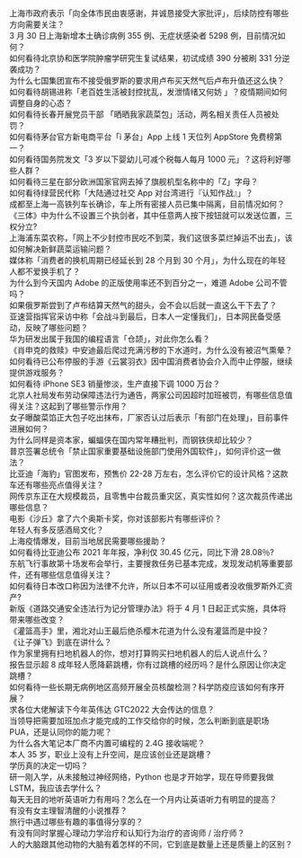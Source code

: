 上海市政府表示「向全体市民由衷感谢，并诚恳接受大家批评」，后续防控有哪些方向需要关注？  
3 月 30 日上海新增本土确诊病例 355 例、无症状感染者 5298 例，目前情况如何？  
如何看待北京协和医学院肿瘤学研究生复试结果，初试成绩 390 分被刷 331 分逆袭成功？  
为什么七国集团宣布不接受俄罗斯的要求用卢布买天然气后卢布升值还这么快？  
如何看待胡锡进称「老百姓生活被封控扰乱，发泄情绪又何妨 」？疫情期间如何调整自身的心态？  
如何看待长春开展党员干部 「晒晒我家蔬菜包」活动，两名相关责任人员被处罚？  
如何看待茅台官方新电商平台「i 茅台」App 上线 1 天位列 AppStore 免费榜第一？  
如何看待国务院发文「3 岁以下婴幼儿可减个税每人每月 1000 元」？这将利好哪些人群？  
如何看待三星在部分欧洲国家官网去掉了旗舰机型名称中的「Z」字母？  
如何看待绿营民代称「大陆通过社交 App 对台湾进行『认知作战』」？  
成都至上海一高铁列车长确诊，车上所有密接人员已集中隔离，目前情况如何？  
《三体》中为什么不设置三个执剑者，其中任意两人按下按钮就可以发送位置，三权分立?  
上海浦东菜农称，「网上不少封控市民吃不到菜，我们这很多菜烂掉运不出去」，该如何解决新鲜蔬菜运输问题？  
媒体称「消费者的换机周期已经延长到 28 个月到 30 个月」，为什么现在的年轻人都不爱换手机了？  
为什么到今天国内 Adobe 的正版使用率还不到百分之一，难道 Adobe 公司不管吗？  
如果俄罗斯尝到了卢布结算天然气的甜头，会不会以后就一直这么干下去了？  
亚速营指挥官采访中称「会战斗到最后，日本人一定懂我们」，日本网民备受感动，反映了哪些问题？  
华为研发出属于我国的编程语言「仓颉」，对此你怎么看？  
《肖申克的救赎》中安迪最后爬过充满污秽的下水道时，为什么没有被沼气熏晕？  
如何看待已公布停服的手游《云裳羽衣》因中国消费者协会介入而中止停服，继续提供游戏服务？  
如何看待 iPhone SE3 销量惨淡，生产直接下调 1000 万台？  
北京人社局发布劳动保障违法行为通告，两家公司因超时加班被罚，有哪些信息值得关注？这起到了哪些警示作用？  
女子曝酸菜馅正大包子吃出抹布，厂家否认过后表示「有部门在处理」，目前事件进展如何？  
为什么同样是资本家，蝙蝠侠在国内常年糟批判，而钢铁侠却比较少？  
普京签署总统令「禁止国家重要基础设施部门使用外国软件」，如何评价这一做法？  
比亚迪「海豹」官图发布，预售价 22-28 万左右，怎么评价它的设计风格？这款车还有哪些亮点值得关注？  
网传京东正在大规模裁员，且零售中台裁员重灾区，真实性如何？这次裁员传递出哪些信息？  
电影《沙丘》拿了六个奥斯卡奖，你对该部影片有哪些评价？  
年轻人有多反感酒局文化？  
上海疫情爆发，目前当地居民需要哪些援助？  
如何看待比亚迪公布 2021 年年报，净利仅 30.45 亿元，同比下滑 28.08％?  
东航飞行事故第十场发布会举行，主要搜救任务已基本完成，发现发动机等重要部件，还有哪些信息值得关注？  
如何看待日本改口称因为法律不允许，所以日本不可以征用或者没收俄罗斯外汇资产?  
新版《道路交通安全违法行为记分管理办法》将于 4 月 1 日起正式实施，具体将带来哪些改变？  
《灌篮高手》里，湘北对山王最后绝杀樱木花道为什么没有灌篮而是中投？  
《让子弹飞》到底在讲什么？  
作为家里拥有扫地机器人的你，想对打算购买扫地机器人的后人说点什么？  
报告显示超 8 成年轻人愿降薪跳槽，你有过跳槽的经历吗？是什么原因让你决定跳槽？  
如何看待一些长期无病例地区高频开展全员核酸检测？科学防疫应该如何有序开展？  
求各位大佬解读下今年英伟达 GTC2022 大会传达的信息？  
当领导把需要加班加点才能完成的工作交给你的时候，怎么判断到底是职场 PUA，还是认同你的能力呢？  
为什么各大笔记本厂商不内置可编程的 2.4G 接收端呢？  
本人 35 岁，职业上没有上升空间，是应该创业还是跳槽？  
学历真的决定一切吗？  
研一刚入学，从未接触过神经网络，Python 也是才开始学，现在导师要我做 LSTM，我应该去学什么？  
每天无目的地听英语听力有用吗？怎么在一个月内让英语听力有明显的提高？  
有没有女主理智清醒的小说推荐？  
旅行中遇过哪些有趣的事值得分享的？  
有没有同时掌握心理动力学治疗和认知行为治疗的咨询师 / 治疗师？  
人的大脑跟其他动物的大脑有着怎样的不同，它到底是数量上还是质量上的区别？  
